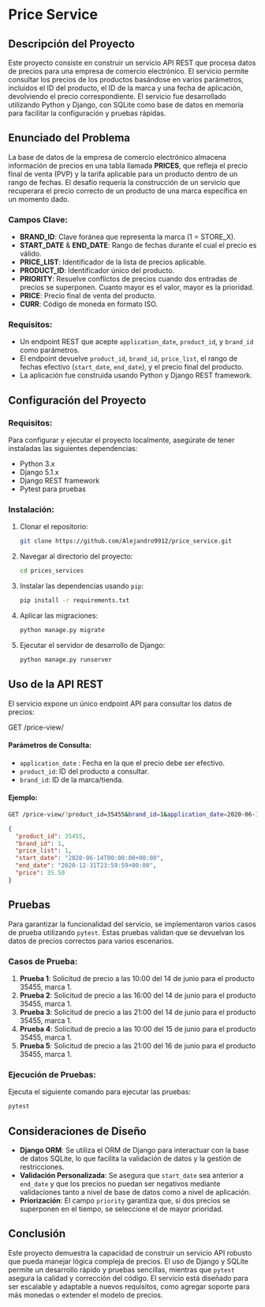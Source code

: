 # Price Service 

## Descripción del Proyecto

Este proyecto consiste en construir un servicio API REST que procesa datos de precios para una empresa de comercio electrónico. El servicio permite consultar los precios de los productos basándose en varios parámetros, incluidos el ID del producto, el ID de la marca y una fecha de aplicación, devolviendo el precio correspondiente. El servicio fue desarrollado utilizando Python y Django, con SQLite como base de datos en memoria para facilitar la configuración y pruebas rápidas.

## Enunciado del Problema

La base de datos de la empresa de comercio electrónico almacena información de precios en una tabla llamada **PRICES**, que refleja el precio final de venta (PVP) y la tarifa aplicable para un producto dentro de un rango de fechas. El desafío requería la construcción de un servicio que recuperara el precio correcto de un producto de una marca específica en un momento dado.

### Campos Clave:
- **BRAND_ID**: Clave foránea que representa la marca (1 = STORE_X).
- **START_DATE** & **END_DATE**: Rango de fechas durante el cual el precio es válido.
- **PRICE_LIST**: Identificador de la lista de precios aplicable.
- **PRODUCT_ID**: Identificador único del producto.
- **PRIORITY**: Resuelve conflictos de precios cuando dos entradas de precios se superponen. Cuanto mayor es el valor, mayor es la prioridad.
- **PRICE**: Precio final de venta del producto.
- **CURR**: Código de moneda en formato ISO.

### Requisitos:
- Un endpoint REST que acepte `application_date`, `product_id`, y `brand_id` como parámetros.
- El endpoint devuelve `product_id`, `brand_id`, `price_list`, el rango de fechas efectivo (`start_date`, `end_date`), y el precio final del producto.
- La aplicación fue construida usando Python y Django REST framework.

## Configuración del Proyecto

### Requisitos:
Para configurar y ejecutar el proyecto localmente, asegúrate de tener instaladas las siguientes dependencias:

- Python 3.x
- Django 5.1.x
- Django REST framework
- Pytest para pruebas

### Instalación:

1. Clonar el repositorio:
    ```bash
    git clone https://github.com/Alejandro9912/price_service.git
    ```

2. Navegar al directorio del proyecto:
    ```bash
    cd prices_services
    ```

3. Instalar las dependencias usando `pip`:
    ```bash
    pip install -r requirements.txt
    ```

4. Aplicar las migraciones:
    ```bash
    python manage.py migrate
    ```

5. Ejecutar el servidor de desarrollo de Django:
    ```bash
    python manage.py runserver
    ```

## Uso de la API REST

El servicio expone un único endpoint API para consultar los datos de precios:

GET /price-view/


#### Parámetros de Consulta:
- `application_date` : Fecha en la que el precio debe ser efectivo.
- `product_id`: ID del producto a consultar.
- `brand_id`: ID de la marca/tienda.

#### Ejemplo:
```bash
GET /price-view/?product_id=35455&brand_id=1&application_date=2020-06-14T10:00:00Z
```

```json
{
  "product_id": 35455,
  "brand_id": 1,
  "price_list": 1,
  "start_date": "2020-06-14T00:00:00+00:00",
  "end_date": "2020-12-31T23:59:59+00:00",
  "price": 35.50
}
```
## Pruebas

Para garantizar la funcionalidad del servicio, se implementaron varios casos de prueba utilizando `pytest`. Estas pruebas validan que se devuelvan los datos de precios correctos para varios escenarios.

### Casos de Prueba:

1. **Prueba 1**: Solicitud de precio a las 10:00 del 14 de junio para el producto 35455, marca 1.
2. **Prueba 2**: Solicitud de precio a las 16:00 del 14 de junio para el producto 35455, marca 1.
3. **Prueba 3**: Solicitud de precio a las 21:00 del 14 de junio para el producto 35455, marca 1.
4. **Prueba 4**: Solicitud de precio a las 10:00 del 15 de junio para el producto 35455, marca 1.
5. **Prueba 5**: Solicitud de precio a las 21:00 del 16 de junio para el producto 35455, marca 1.

### Ejecución de Pruebas:

Ejecuta el siguiente comando para ejecutar las pruebas:

```bash
pytest
```

## Consideraciones de Diseño

- **Django ORM**: Se utiliza el ORM de Django para interactuar con la base de datos SQLite, lo que facilita la validación de datos y la gestión de restricciones.
- **Validación Personalizada**: Se asegura que `start_date` sea anterior a `end_date` y que los precios no puedan ser negativos mediante validaciones tanto a nivel de base de datos como a nivel de aplicación.
- **Priorización**: El campo `priority` garantiza que, si dos precios se superponen en el tiempo, se seleccione el de mayor prioridad.

## Conclusión

Este proyecto demuestra la capacidad de construir un servicio API robusto que pueda manejar lógica compleja de precios. El uso de Django y SQLite permite un desarrollo rápido y pruebas sencillas, mientras que `pytest` asegura la calidad y corrección del código. El servicio está diseñado para ser escalable y adaptable a nuevos requisitos, como agregar soporte para más monedas o extender el modelo de precios.


